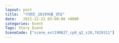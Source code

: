 ```yaml
---
layout: post
title:  "이벤트_2019여름_엔딩"
date:   2021-12-22 03:00:00 +0000
categories: Event
Tags: Story Event
SceneCode: ["scene_evt190627_cp0_q2_s10,7429311"]
---
```

